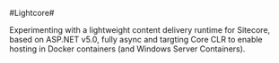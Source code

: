 #Lightcore#

Experimenting with a lightweight content delivery runtime for Sitecore, based on 
ASP.NET v5.0, fully async and targting Core CLR to enable hosting in Docker containers (and Windows Server Containers).